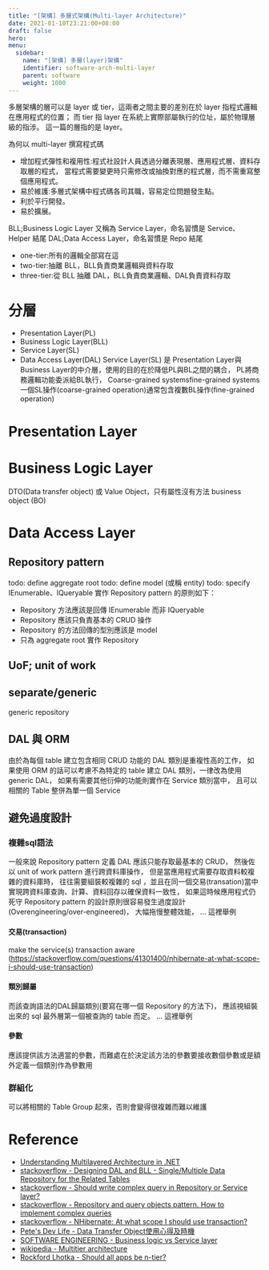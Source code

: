 ```yaml
---
title: "[架構] 多層式架構(Multi-layer Architecture)"
date: 2021-01-10T23:21:00+08:00
draft: false
hero: 
menu:
  sidebar:
    name: "[架構] 多層(layer)架構"
    identifier: software-arch-multi-layer
    parent: software
    weight: 1000
---
```

多層架構的層可以是 layer 或 tier，這兩者之間主要的差別在於 layer 指程式邏輯在應用程式的位置；
而 tier 指 layer 在系統上實際部屬執行的位址，屬於物理層級的指涉。
這一篇的層指的是 layer。

為何以 multi-layer 撰寫程式碼
- 增加程式彈性和複用性:程式社設計人員透過分離表現層、應用程式層、資料存取層的程式，
當程式需要變更時只需修改或抽換對應的程式層，而不需重寫整個應用程式。
- 易於維護:多層式架構中程式碼各司其職，容易定位問題發生點。
- 利於平行開發。
- 易於擴展。

BLL;Business Logic Layer 又稱為 Service Layer，命名習慣是 Service、Helper 結尾
DAL;Data Access Layer，命名習慣是 Repo 結尾
- one-tier:所有的邏輯全部寫在這
- two-tier:抽離 BLL，BLL負責商業邏輯與資料存取
- three-tier:從 BLL 抽離 DAL，BLL負責商業邏輯、DAL負責資料存取

# 分層
- Presentation Layer(PL)
- Business Logic Layer(BLL)
- Service Layer(SL)
- Data Access Layer(DAL)
Service Layer(SL) 是 Presentation Layer與Business Layer的中介層，使用的目的在於降低PL與BL之間的耦合，
PL將商務邏輯功能委派給BL執行，
Coarse-grained systemsfine-grained systems
一個SL操作(coarse-grained operation)通常包含複數BL操作(fine-grained operation)

# Presentation Layer
# Business Logic Layer
DTO(Data transfer object) 或 Value Object，只有屬性沒有方法
business object (BO)
# Data Access Layer
## Repository pattern
todo: define aggregate root
todo: define model (或稱 entity)
todo: specify IEnumerable、IQueryable
實作 Repository pattern 的原則如下：
- Repository 方法應該是回傳 IEnumerable 而非 IQueryable
- Repository 應該只負責基本的 CRUD 操作
- Repository 的方法回傳的型別應該是 model
- 只為 aggregate root 實作 Repository 
## UoF; unit of work
## separate/generic
generic repository
## DAL 與 ORM
由於為每個 table 建立包含相同 CRUD 功能的 DAL 類別是重複性高的工作，
如果使用 ORM 的話可以考慮不為特定的 table 建立 DAL 類別，一律改為使用 generic DAL，
如果有需要其他衍伸的功能則實作在 Service 類別當中，
且可以相關的 Table 整併為單一個 Service

## 避免過度設計
### 複雜sql語法
一般來說 Repository pattern 定義 DAL 應該只能存取最基本的 CRUD，
然後佐以 unit of work pattern 進行跨資料庫操作，
但是當應用程式需要存取資料較複雜的資料庫時，
往往需要組裝較複雜的 sql ，並且在同一個交易(transation)當中實現跨資料庫查詢、計算、資料回存以確保資料一致性，
如果這時候應用程式仍死守 Repository pattern 的設計原則很容易發生過度設計(Overengineering/over-engineered)，
大幅拖慢整體效能，
... 這裡舉例
#### 交易(transaction)
make the service(s) transaction aware (https://stackoverflow.com/questions/41301400/nhibernate-at-what-scope-i-should-use-transaction)
#### 類別歸屬
而該查詢語法的DAL歸屬類別(要寫在哪一個 Repository 的方法下)，
應該視組裝出來的 sql 最外層第一個被查詢的 table 而定。
... 這裡舉例
#### 參數
應該提供該方法適當的參數，而難處在於決定該方法的參數要接收數個參數或是額外定義一個類別作為參數用
### 群組化
可以將相關的 Table Group 起來，否則會變得很複雜而難以維護

# Reference
- [Understanding Multilayered Architecture in .NET](https://www.c-sharpcorner.com/UploadFile/1492b1/understanding-multilayered-architecture-in-net/)
- [stackoverflow - Designing DAL and BLL - Single/Multiple Data Repository for the Related Tables](https://stackoverflow.com/questions/42478863/designing-dal-and-bll-single-multiple-data-repository-for-the-related-tables)
- [stackoverflow - Should write complex query in Repository or Service layer?](https://stackoverflow.com/questions/50312714/should-write-complex-query-in-repository-or-service-layer)
- [stackoverflow - Repository and query objects pattern. How to implement complex queries](https://stackoverflow.com/questions/29089102/repository-and-query-objects-pattern-how-to-implement-complex-queries)
- [stackoverflow - NHibernate: At what scope I should use transaction?](https://stackoverflow.com/questions/41301400/nhibernate-at-what-scope-i-should-use-transaction)
- [Pete's Dev Life - Data Transfer Object使用心得及時機](https://www.petekcchen.com/2010/12/how-to-use-data-transfer-object.html)
- [SOFTWARE ENGINEERING - Business logic vs Service layer](https://softwareengineering.stackexchange.com/questions/343209/business-logic-vs-service-layer)
- [wikipedia - Multitier architecture](https://en.wikipedia.org/wiki/Multitier_architecture)
- [Rockford Lhotka - Should all apps be n-tier?](http://www.lhotka.net/weblog/ShouldAllAppsBeNtier.aspx)